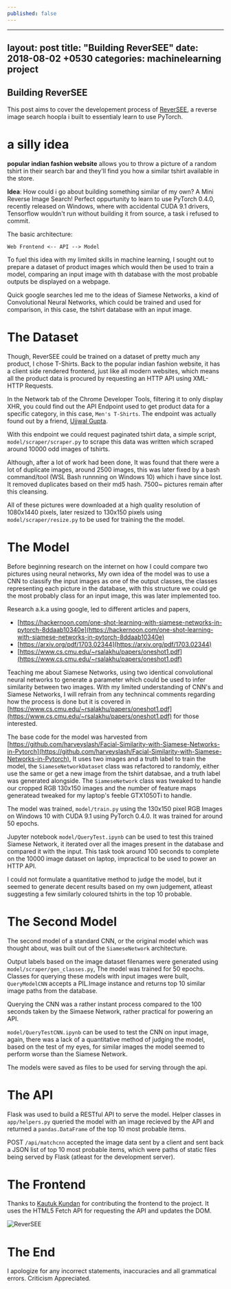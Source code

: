 ```yaml
---
published: false
---
```

---
layout: post
title:  "Building ReverSEE"
date:   2018-08-02 +0530
categories: machinelearning project
---

## Building ReverSEE

This post aims to cover the developement process of [ReverSEE](https://github.com/arush15june/reversee), a reverse image search hoopla i built to essentialy learn to use PyTorch.

# a silly idea

**popular indian fashion website** allows you to throw a picture of a random tshirt in their search bar and they'll find you how a similar tshirt available in the store. 

**Idea**: How could i go about building something similar of my own? A Mini Reverse Image Search! Perfect oppurtunity to learn to use PyTorch 0.4.0, recently released on Windows, where with accidental CUDA 9.1 drivers, Tensorflow wouldn't run without building it from source, a task i refused to commit.

The basic architecture:

`Web Frontend <-- API --> Model` 

To fuel this idea with my limited skills in machine learning, I sought out to prepare a dataset of product images which would then be used to train a model, comparing an input image with th database with the most probable outputs be displayed on a webpage.

Quick google searches led me to the ideas of Siamese Networks, a kind of Convolutional Neural Networks, which could be trained and used for comparison, in this case, the tshirt database with an input image.

# The Dataset

Though, ReverSEE could be trained on a dataset of pretty much any product, I chose T-Shirts. Back to the popular indian fashion website, it has a client side rendered frontend, just like all modern websites, which means all the product data is procured by requesting an HTTP API using XML-HTTP Requests.

In the Network tab of the Chrome Developer Tools, filtering it to only display XHR, you could find out the API Endpoint used to get product data for a specific category, in this case, `Men's T-Shirts`. The endpoint was actually found out by a friend, [Ujjwal Gupta](https://github.com/slapbot).

With this endpoint we could request paginated tshirt data, a simple script, `model/scraper/scraper.py` to scrape this data was written which scraped around 10000 odd images of tshirts.

Although, after a lot of work had been done, It was found that there were a lot of duplicate images, around 2500 images, this was later fixed by a bash command/tool (WSL Bash runnning on Windows 10) which i have since lost. It removed duplicates based on their md5 hash. 7500~ pictures remain after this cleansing.

All of these pictures were downloaded at a high quality resolution of 1080x1440 pixels, later resized to 130x150 pixels using `model/scraper/resize.py` to be used for training the the model.

# The Model

Before beginning research on the internet on how I could compare two pictures using neural networks, My own idea of the model was to use a CNN to classify the input images as one of the output classes, the classes representing each picture in the database, with this structure we could ge the most probably class for an input image, this was later implemented too.  

Research a.k.a using google, led to different articles and papers,	
- [https://hackernoon.com/one-shot-learning-with-siamese-networks-in-pytorch-8ddaab10340e](https://hackernoon.com/one-shot-learning-with-siamese-networks-in-pytorch-8ddaab10340e)
- [https://arxiv.org/pdf/1703.02344](https://arxiv.org/pdf/1703.02344)
- [https://www.cs.cmu.edu/~rsalakhu/papers/oneshot1.pdf](https://www.cs.cmu.edu/~rsalakhu/papers/oneshot1.pdf)
    
Teaching me about Siamese Networks, using two identical convolutional neural networks to generate a parameter which could be used to infer similarity between two images. With my limited understanding of CNN's and Siamese Networks, I will refrain from any technincal comments regarding how the process is done but it is covered in [https://www.cs.cmu.edu/~rsalakhu/papers/oneshot1.pdf](https://www.cs.cmu.edu/~rsalakhu/papers/oneshot1.pdf) for those interested.

The base code for the model was harvested from [https://github.com/harveyslash/Facial-Similarity-with-Siamese-Networks-in-Pytorch](https://github.com/harveyslash/Facial-Similarity-with-Siamese-Networks-in-Pytorch), It uses two images and a truth label to train the model, the `SiameseNetworkDataset` class was refactored to randomly, either use the same or get a new image from the tshirt databsae, and a truth label was generated alongside. The `SiameseNetwork` class was tweaked to handle our cropped RGB 130x150 images and the number of feature maps generatead tweaked for my laptop's feeble GTX1050Ti to handle.

The model was trained, `model/train.py` using the 130x150 pixel RGB Images on Windows 10 with CUDA 9.1 using PyTorch 0.4.0. It was trained for around 50 epochs.

Jupyter notebook `model/QueryTest.ipynb` can be used to test this trained Siamese Network, it iterated over all the images present in the database and compared it with the input. This task took around 100 seconds to complete on the 10000 image dataset on laptop, impractical to be used to power an HTTP API.

I could not formulate a quantitative method to judge the model, but it seemed to generate decent results based on my own judgement, atleast suggesting a few similarly coloured tshirts in the top 10 probable.

# The Second Model

The second model of a standard CNN, or the original model which was thought about, was built out of the `SiameseNetwork` architecture. 

Output labels based on the image dataset filenames were generated using `model/scraper/gen_classes.py`, The model was trained for 50 epochs. Classes for querying these models with input images were built, `QueryModelCNN` accepts a PIL.Image instance and returns top 10 similar image paths from the database.

Querying the CNN was a rather instant process compared to the 100 seconds taken by the Simaese Network, rather practical for powering an API.

`model/QueryTestCNN.ipynb` can be used to test the CNN on input image, again, there was a lack of a quantitative method of judging the model, based on the test of my eyes, for similar images the model seemed to perform worse than the Siamese Network.

The models were saved as files to be used for serving through the api.

# The API

Flask was used to build a RESTful API to serve the model. Helper classes in `app/helpers.py` queried the model with an image recieved by the API and returned a `pandas.DataFrame` of the top 10 most probable items.

POST `/api/matchcnn` accepted the image data sent by a client and sent back a JSON list of top 10 most probable items, which were paths of static files being served by Flask (atleast for the development server).

# The Frontend

Thanks to [Kautuk Kundan](https://github.com/kautukkundan) for contributing the frontend to the project. It uses the HTML5 Fetch API for requesting the API and updates the DOM.

![ReverSEE](https://i.imgur.com/2IKKQpz.jpg)

# The End

I apologize for any incorrect statements, inaccuracies and all grammatical errors. Criticism Appreciated. 